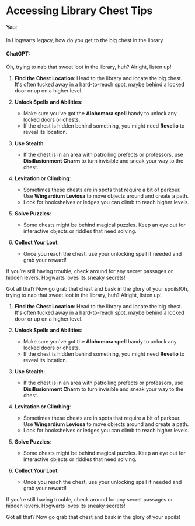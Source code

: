 # Accessing Library Chest Tips

#### You:
In Hogwarts legacy, how do you get to the big chest in the library

#### ChatGPT:
Oh, trying to nab that sweet loot in the library, huh? Alright, listen up!

1. **Find the Chest Location**: Head to the library and locate the big chest. It's often tucked away in a hard-to-reach spot, maybe behind a locked door or up on a higher level.

2. **Unlock Spells and Abilities**:
   - Make sure you've got the **Alohomora spell** handy to unlock any locked doors or chests.
   - If the chest is hidden behind something, you might need **Revelio** to reveal its location.

3. **Use Stealth**:
   - If the chest is in an area with patrolling prefects or professors, use **Disillusionment Charm** to turn invisible and sneak your way to the chest.

4. **Levitation or Climbing**:
   - Sometimes these chests are in spots that require a bit of parkour. Use **Wingardium Leviosa** to move objects around and create a path.
   - Look for bookshelves or ledges you can climb to reach higher levels.

5. **Solve Puzzles**:
   - Some chests might be behind magical puzzles. Keep an eye out for interactive objects or riddles that need solving.

6. **Collect Your Loot**:
   - Once you reach the chest, use your unlocking spell if needed and grab your reward!

If you’re still having trouble, check around for any secret passages or hidden levers. Hogwarts loves its sneaky secrets!

Got all that? Now go grab that chest and bask in the glory of your spoils!Oh, trying to nab that sweet loot in the library, huh? Alright, listen up!

1. **Find the Chest Location**: Head to the library and locate the big chest. It's often tucked away in a hard-to-reach spot, maybe behind a locked door or up on a higher level.

2. **Unlock Spells and Abilities**:
   - Make sure you've got the **Alohomora spell** handy to unlock any locked doors or chests.
   - If the chest is hidden behind something, you might need **Revelio** to reveal its location.

3. **Use Stealth**:
   - If the chest is in an area with patrolling prefects or professors, use **Disillusionment Charm** to turn invisible and sneak your way to the chest.

4. **Levitation or Climbing**:
   - Sometimes these chests are in spots that require a bit of parkour. Use **Wingardium Leviosa** to move objects around and create a path.
   - Look for bookshelves or ledges you can climb to reach higher levels.

5. **Solve Puzzles**:
   - Some chests might be behind magical puzzles. Keep an eye out for interactive objects or riddles that need solving.

6. **Collect Your Loot**:
   - Once you reach the chest, use your unlocking spell if needed and grab your reward!

If you’re still having trouble, check around for any secret passages or hidden levers. Hogwarts loves its sneaky secrets!

Got all that? Now go grab that chest and bask in the glory of your spoils!
